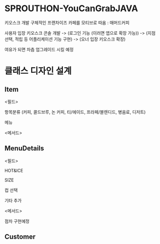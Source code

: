 # SPROUTHON-YouCanGrabJAVA
키오스크 개발
구체적인 프랜차이즈 카페를 모티브로 따옴 : 매머드커피

사용자 입장 키오스크 콘솔 개발 -> (로그인 기능 (이러면 앱으로 확장 가능)) -> (지점 선택, 적립 등 어플리케이션 기능 구현) -> (오너 입장 키오스크 확장)

여유가 되면 차츰 업그레이드 시킬 예정

# 클래스 디자인 설계

## Item
<필드>

항목분류 (커피, 콜드브루, 논 커피, 티/에이드, 프라페/블렌디드, 병음료, 디저트)

메뉴

<메서드>


## MenuDetails 
<필드>

HOT&ICE

SIZE

컵 선택

기타 추가 

<메서드>



점차 구현예정
## Customer
